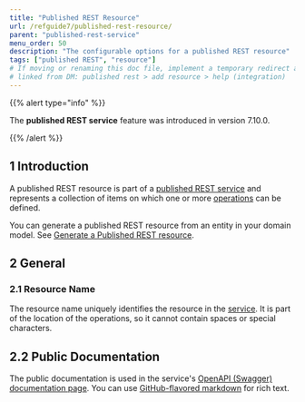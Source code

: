 ```yaml
---
title: "Published REST Resource"
url: /refguide7/published-rest-resource/
parent: "published-rest-service"
menu_order: 50
description: "The configurable options for a published REST resource"
tags: ["published REST", "resource"]
# If moving or renaming this doc file, implement a temporary redirect and let the respective team know they should update the URL in the product. See Mapping to Products for more details.
# linked from DM: published rest > add resource > help (integration)
---
```


{{% alert type="info" %}}

The **published REST service** feature was introduced in version 7.10.0.

{{% /alert %}}

## 1 Introduction

A published REST resource is part of a [published REST service](/refguide7/published-rest-service/) and represents a collection of items on which one or more [operations](/refguide7/published-rest-operation/) can be defined.

You can generate a published REST resource from an entity in your domain model. See [Generate a Published REST resource](/refguide7/generate-rest-resource/).

## 2 General

### <a name="name"></a>2.1 Resource Name

The resource name uniquely identifies the resource in the [service](/refguide7/published-rest-service/). It is part of the location of the operations, so it cannot contain spaces or special characters.

## <a name="public-documentation"></a>2.2 Public Documentation

The public documentation is used in the service's [OpenAPI (Swagger) documentation page](/refguide7/published-rest-services/#interactive-documentation). You can use [GitHub-flavored markdown](/refguide7/gfm-syntax/) for rich text.
